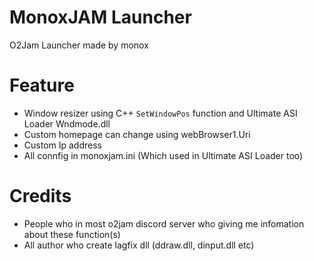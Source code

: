 # MonoxJAM Launcher
O2Jam Launcher made by monox

# Feature
- Window resizer using C++ `SetWindowPos` function and Ultimate ASI Loader Wndmode.dll
- Custom homepage can change using webBrowser1.Uri
- Custom Ip address
- All connfig in monoxjam.ini (Which used in Ultimate ASI Loader too)

# Credits
- People who in most o2jam discord server who giving me infomation about these function(s) 
- All author who create lagfix dll (ddraw.dll, dinput.dll etc)